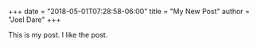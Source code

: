 +++
date = "2018-05-01T07:28:58-06:00"
title = "My New Post"
author = "Joel Dare"
+++

This is my post. I like the post.
